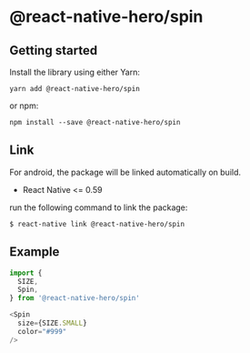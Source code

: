 # @react-native-hero/spin

## Getting started

Install the library using either Yarn:

```
yarn add @react-native-hero/spin
```

or npm:

```
npm install --save @react-native-hero/spin
```

## Link

For android, the package will be linked automatically on build.

- React Native <= 0.59

run the following command to link the package:

```
$ react-native link @react-native-hero/spin
```

## Example

```js
import {
  SIZE,
  Spin,
} from '@react-native-hero/spin'

<Spin
  size={SIZE.SMALL}
  color="#999"
/>
```
